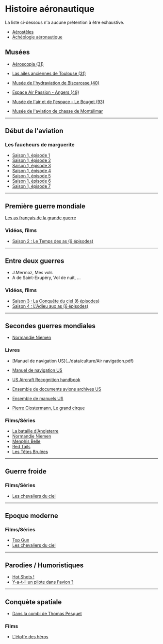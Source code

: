 # Histoire aéronautique

La liste ci-dessous n'a aucune prétention à être exhaustive.

* [Aérostèles](https://www.aerosteles.net/)
* [Achéologie aéronautique](http://aerocherche.fr/)


## Musées

* [Aéroscopia (31)](http://www.musee-aeroscopia.fr/)
* [Las ailes anciennes de Toulouse (31)](http://www.aatlse.org/)
* [Musée de l'hydraviation de Biscarosse (40)](https://www.hydravions-biscarrosse.com/)
* [Espace Air Passion - Angers (49)](https://www.musee-aviation-angers.fr/)


* [Musée de l'air et de l'espace - Le Bouget (93)](https://www.museeairespace.fr/)
* [Musée de l'aviation de chasse de Montélimar](http://www.meacmtl.com/)

---
## Début de l'aviation

### Les faucheurs de marguerite

* [Saison 1, épisode 1](https://www.youtube.com/watch?v=jgyeJHIaVPo)
* [Saison 1, épisode 2](https://www.dailymotion.com/video/x1zy4bu)
* [Saison 1, épisode 3](https://www.youtube.com/watch?v=I43Hja7js0c)
* [Saison 1, épisode 4](https://ok.ru/video/39311116993)
* [Saison 1, épisode 5](https://www.youtube.com/watch?v=p5EAKp3doJ0)
* [Saison 1, épisode 6](https://www.youtube.com/watch?v=aBM1QVYQr4s)
* [Saison 1, épisode 7](https://www.youtube.com/watch?v=PHy4S4aSz8s)

---
## Première guerre mondiale

[Les as français de la grande guerre](https://www.as14-18.net)

### Vidéos, films

* [Saison 2 : Le Temps des as (6 épisodes)](http://www.ina.fr/playlist-audio-video/304359)

---
## Entre deux guerres

* J.Mermoz, Mes vols
* A de Saint-Exupéry, Vol de nuit, ...

### Vidéos, films

* [Saison 3 : La Conquête du ciel (6 épisodes)](http://www.ina.fr/recherche/search?search=titre_collection:La+Conqu%C3%AAte+du+ciel)
* [Saison 4 : L'Adieu aux as (6 épisodes)](http://www.ina.fr/recherche/search?search=titre_collection%3AL%27adieu+aux+as)

---
## Secondes guerres mondiales

* [Normandie Niemen](http://normandieniemen.free.fr/Musee_Normandie_Niemen_sommaire.htm)

### Livres

* [Manuel de navigation US](../data/culture/Air navigation.pdf)
* [Manuel de navigation US](../data/culture/FM1-30.PDF)
* [US Aircraft Recognition handbook](../data/culture/FM30-30.PDF)
* [Ensemble de documents avions archives US](http://www.theshermantank.com/downloads-page-the-place-for-things-to-big-to-post-like-manuals/airplane-stuff/)
* [Ensemble de manuels US](https://www.ibiblio.org/hyperwar/USA/ref/FM/index.html)

* [Pierre Clostermann, Le grand cirque](https://fr.wikipedia.org/wiki/Le_Grand_Cirque)


### Films/Séries
* [La bataille d'Angleterre](http://www.allocine.fr/film/fichefilm_gen_cfilm=32570.html)
* [Normandie Niemen](http://www.allocine.fr/film/fichefilm_gen_cfilm=5258.html)
* [Menphis Belle](http://www.allocine.fr/film/fichefilm_gen_cfilm=35576.html)
* [Red Tails](http://www.allocine.fr/film/fichefilm_gen_cfilm=120385.html)
* [Les Têtes Brulées](https://fr.wikipedia.org/wiki/Les_T%C3%AAtes_br%C3%BBl%C3%A9es_(s%C3%A9rie_t%C3%A9l%C3%A9vis%C3%A9e))

---
## Guerre froide

### Films/Séries   

* [Les chevaliers du ciel](https://fr.wikipedia.org/wiki/Les_Chevaliers_du_ciel_(s%C3%A9rie_t%C3%A9l%C3%A9vis%C3%A9e))

---
## Epoque moderne

### Films/Séries

* [Top Gun](https://fr.wikipedia.org/wiki/Top_Gun_(film))
* [Les chevaliers du ciel](http://www.allocine.fr/film/fichefilm_gen_cfilm=52296.html)

---
## Parodies / Humoristiques

* [Hot Shots !](http://www.allocine.fr/film/fichefilm_gen_cfilm=7173.html)
* [Y-a-t-il un pilote dans l'avion ?](http://www.allocine.fr/film/fichefilm_gen_cfilm=36184.html)

---
## Conquète spatiale 

* [Dans la combi de Thomas Pesquet](http://www.dargaud.com/bd/Pourquoi-va-t-on-dans-l-espace)

### Films

* [L'étoffe des héros](http://www.allocine.fr/film/fichefilm_gen_cfilm=26163.html)



